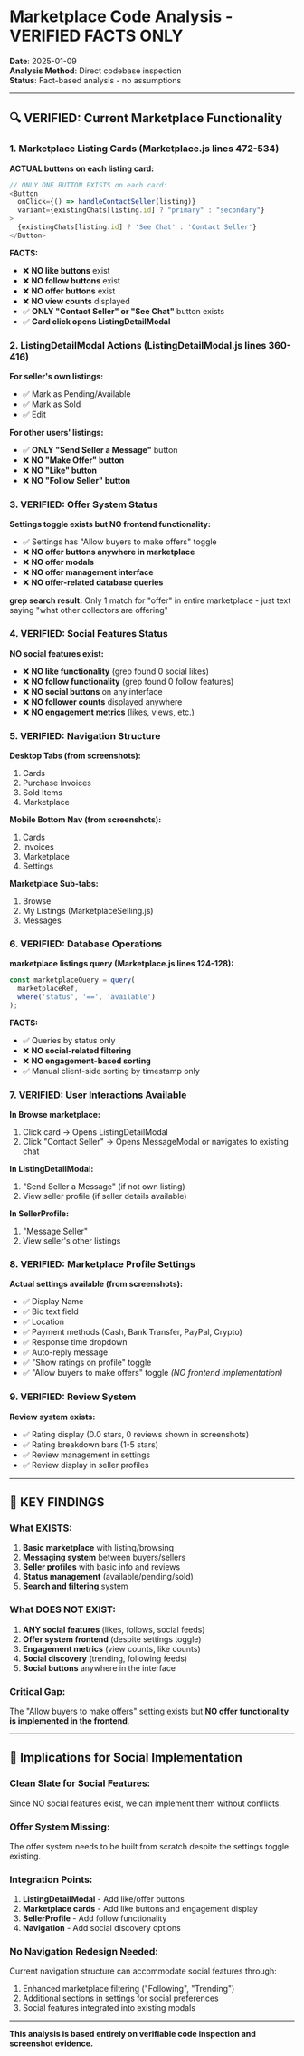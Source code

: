 # Marketplace Code Analysis - VERIFIED FACTS ONLY

**Date**: 2025-01-09  
**Analysis Method**: Direct codebase inspection  
**Status**: Fact-based analysis - no assumptions

---

## 🔍 **VERIFIED: Current Marketplace Functionality**

### **1. Marketplace Listing Cards (Marketplace.js lines 472-534)**

**ACTUAL buttons on each listing card:**
```javascript
// ONLY ONE BUTTON EXISTS on each card:
<Button
  onClick={() => handleContactSeller(listing)}
  variant={existingChats[listing.id] ? "primary" : "secondary"}
>
  {existingChats[listing.id] ? 'See Chat' : 'Contact Seller'}
</Button>
```

**FACTS:**
- ❌ **NO like buttons** exist
- ❌ **NO follow buttons** exist  
- ❌ **NO offer buttons** exist
- ❌ **NO view counts** displayed
- ✅ **ONLY "Contact Seller" or "See Chat"** button exists
- ✅ **Card click opens ListingDetailModal**

### **2. ListingDetailModal Actions (ListingDetailModal.js lines 360-416)**

**For seller's own listings:**
- ✅ Mark as Pending/Available
- ✅ Mark as Sold  
- ✅ Edit

**For other users' listings:**
- ✅ **ONLY "Send Seller a Message"** button
- ❌ **NO "Make Offer" button**
- ❌ **NO "Like" button**
- ❌ **NO "Follow Seller" button**

### **3. VERIFIED: Offer System Status**

**Settings toggle exists but NO frontend functionality:**
- ✅ Settings has "Allow buyers to make offers" toggle
- ❌ **NO offer buttons anywhere in marketplace**
- ❌ **NO offer modals**
- ❌ **NO offer management interface**
- ❌ **NO offer-related database queries**

**grep search result:** Only 1 match for "offer" in entire marketplace - just text saying "what other collectors are offering"

### **4. VERIFIED: Social Features Status**

**NO social features exist:**
- ❌ **NO like functionality** (grep found 0 social likes)
- ❌ **NO follow functionality** (grep found 0 follow features)
- ❌ **NO social buttons** on any interface
- ❌ **NO follower counts** displayed anywhere
- ❌ **NO engagement metrics** (likes, views, etc.)

### **5. VERIFIED: Navigation Structure**

**Desktop Tabs (from screenshots):**
1. Cards
2. Purchase Invoices  
3. Sold Items
4. Marketplace

**Mobile Bottom Nav (from screenshots):**
1. Cards
2. Invoices
3. Marketplace  
4. Settings

**Marketplace Sub-tabs:**
1. Browse
2. My Listings (MarketplaceSelling.js)
3. Messages

### **6. VERIFIED: Database Operations**

**marketplace listings query (Marketplace.js lines 124-128):**
```javascript
const marketplaceQuery = query(
  marketplaceRef,
  where('status', '==', 'available')
);
```

**FACTS:**
- ✅ Queries by status only
- ❌ **NO social-related filtering**
- ❌ **NO engagement-based sorting**
- ✅ Manual client-side sorting by timestamp only

### **7. VERIFIED: User Interactions Available**

**In Browse marketplace:**
1. Click card → Opens ListingDetailModal
2. Click "Contact Seller" → Opens MessageModal or navigates to existing chat

**In ListingDetailModal:**
1. "Send Seller a Message" (if not own listing)
2. View seller profile (if seller details available)  

**In SellerProfile:**
1. "Message Seller"
2. View seller's other listings

### **8. VERIFIED: Marketplace Profile Settings**

**Actual settings available (from screenshots):**
- ✅ Display Name
- ✅ Bio text field
- ✅ Location
- ✅ Payment methods (Cash, Bank Transfer, PayPal, Crypto)
- ✅ Response time dropdown
- ✅ Auto-reply message
- ✅ "Show ratings on profile" toggle
- ✅ "Allow buyers to make offers" toggle *(NO frontend implementation)*

### **9. VERIFIED: Review System**

**Review system exists:**
- ✅ Rating display (0.0 stars, 0 reviews shown in screenshots)
- ✅ Rating breakdown bars (1-5 stars)
- ✅ Review management in settings
- ✅ Review display in seller profiles

---

## 🚨 **KEY FINDINGS**

### **What EXISTS:**
1. **Basic marketplace** with listing/browsing
2. **Messaging system** between buyers/sellers
3. **Seller profiles** with basic info and reviews
4. **Status management** (available/pending/sold)
5. **Search and filtering** system

### **What DOES NOT EXIST:**
1. **ANY social features** (likes, follows, social feeds)
2. **Offer system frontend** (despite settings toggle)
3. **Engagement metrics** (view counts, like counts)
4. **Social discovery** (trending, following feeds)
5. **Social buttons** anywhere in the interface

### **Critical Gap:**
The "Allow buyers to make offers" setting exists but **NO offer functionality is implemented in the frontend**.

---

## 🎯 **Implications for Social Implementation**

### **Clean Slate for Social Features:**
Since NO social features exist, we can implement them without conflicts.

### **Offer System Missing:**
The offer system needs to be built from scratch despite the settings toggle existing.

### **Integration Points:**
1. **ListingDetailModal** - Add like/offer buttons
2. **Marketplace cards** - Add like buttons and engagement display  
3. **SellerProfile** - Add follow functionality
4. **Navigation** - Add social discovery options

### **No Navigation Redesign Needed:**
Current navigation structure can accommodate social features through:
1. Enhanced marketplace filtering ("Following", "Trending")  
2. Additional sections in settings for social preferences
3. Social features integrated into existing modals

---

**This analysis is based entirely on verifiable code inspection and screenshot evidence.**
